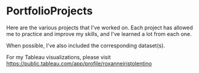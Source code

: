 # PortfolioProjects

Here are the various projects that I've worked on. Each project has allowed me to practice and improve my skills, and I've learned a lot from each one. 

When possible, I've also included the corresponding dataset(s).

For my Tableau visualizations, please visit https://public.tableau.com/app/profile/roxanneiristolentino
